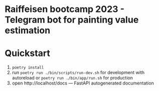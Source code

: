 # Raiffeisen bootcamp 2023 - Telegram bot for painting value estimation

# Quickstart

1. `poetry install`
2. run `poetry run ./bin/scripts/run-dev.sh` for development with autoreload or `poetry run ./bin/app/run.sh` for production
3. open http://localhost/docs — FastAPI autogenerated documentation